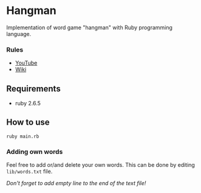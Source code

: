 # Hangman
Implementation of word game "hangman" with Ruby programming language.

### Rules 

- [YouTube](https://www.youtube.com/watch?v=cGOeiQfjYPk)
- [Wiki](https://en.wikipedia.org/wiki/Hangman_(game))

## Requirements 

- ruby 2.6.5 

## How to use 

`ruby main.rb`

### Adding own words

 Feel free to add or/and delete your own words.
 This can be done by editing `lib/words.txt` file.
 
 *Don't forget to add empty line to the end of the text file!*
